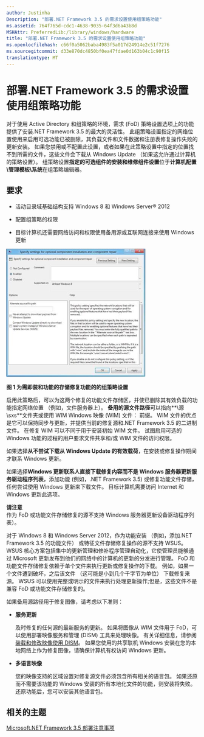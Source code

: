 ```yaml
---
author: Justinha
Description: "部署.NET Framework 3.5 的需求设置使用组策略功能"
ms.assetid: 764f765d-cdc1-4638-9035-64f3d6a43b8d
MSHAttr: PreferredLib:/library/windows/hardware
title: "部署.NET Framework 3.5 的需求设置使用组策略功能"
ms.openlocfilehash: c66f0a5062baba4983f5a017d24914e2c51f7276
ms.sourcegitcommit: d33e870dc4850bf0ea47fdae0d163b04c1c90f15
translationtype: MT
---
```

# <a name="deploy-net-framework-35-by-using-group-policy-feature-on-demand-setting"></a>部署.NET Framework 3.5 的需求设置使用组策略功能


对于使用 Active Directory 和组策略的环境，需求 (FoD) 策略设置选项上的功能提供了安装.NET Framework 3.5 的最大的灵活性。 此组策略设置指定的网络位置使用来启用可选功能已被删除，其负载文件和文件数据和注册表修复操作失败的更新安装。 如果您禁用或不配置此设置，或者如果在此策略设置中指定的位置找不到所需的文件，这些文件会下载从 Windows Update （如果这允许通过计算机的策略设置）。 组策略设置**指定的可选组件的安装和维修组件设置**位于**计算机配置\\管理模板\\系统**在组策略编辑器。

## <a name="span-idrequirementsspanspan-idrequirementsspanspan-idrequirementsspanrequirements"></a><span id="Requirements"></span><span id="requirements"></span><span id="REQUIREMENTS"></span>要求


-   活动目录域基础结构支持 Windows 8 和 Windows Server® 2012

-   配置组策略的权限

-   目标计算机还需要网络访问和权限使用备用源或互联网连接来使用 Windows 更新

![根据需要设置功能的组策略](images/gpsettingfeaturesondemand.jpg)

**图 1 为需即装和功能的存储修复功能的的组策略设置**

启用此策略后，可以为这两个修复的功能文件存储区，并使已删除其有效负载的功能指定网络位置 （例如，文件服务器上）。 **备用的源文件路径**可以指向**\\源\\sxs**文件夹或使用 WIM Windows 映像 (WIM) 文件︰ 前缀。 WIM 文件的优点是它可以保持同步与更新，并提供当前的修复源和.NET Framework 3.5 的二进制文件。 在修复 WIM 可以不同于用于安装初始 WIM 文件。 试图启用可选的 Windows 功能的过程的用户要求文件共享和/或 WIM 文件的访问权限。

如果选择**从不尝试下载从 Windows Update 的有效载荷**，在安装或修复操作期间才联系 Windows 更新。

如果选择**Windows 更新联系人直接下载修复内容而不是 Windows 服务器更新服务驱动程序列表**，添加功能 (例如，.NET Framework 3.5) 或修复功能文件存储，任何尝试使用 Windows 更新来下载文件。 目标计算机需要访问 Internet 和 Windows 更新此选项。

**请注意**  
作为 FoD 或功能文件存储修复的源不支持 Windows 服务器更新设备驱动程序列表）。

对于 Windows 8 和 Windows Server 2012，作为功能安装 （例如，添加.NET Framework 3.5 的功能文件） 或特征文件存储修复操作的源不支持 WSUS。 WSUS 核心方案包括集中的更新管理和修补程序管理自动化，它使管理员能够通过 Microsoft 更新发布到他们的网络中的计算机的更新的分发进行管理。 FoD 和功能文件存储修复依赖于单个文件来执行更新或修复操作的下载。 例如，如果一个文件遭到破坏，之后该文件 （这可能是小到几个千字节为单位） 下载修复来源。 WSUS 可以使用完整或明示的文件来执行处理更新操作;但是，这些文件不是兼容 FoD 或功能文件存储修复的。

 

如果备用源路径用于修复图像，请考虑以下准则︰

-   **服务更新**

    及时修复的任何源的最新服务的更新。 如果将图像从 WIM 文件用于 FoD，可以使用部署映像服务和管理 (DISM) 工具来处理映像。 有关详细信息，请参阅[装载和修改映像使用 DISM](http://go.microsoft.com/fwlink/p/?linkid=329973)。 如果您使用的共享联机 Windows 安装在您的本地网络上作为修复图像，请确保计算机有权访问 Windows 更新。

-   **多语言映像**

    您的映像支持的区域设置对修复源文件必须包含所有相关的语言包。 如果还原而不需要该功能的 Windows 安装的所有本地化文件的功能，则安装将失败。 还原功能后，您可以安装其他语言包。

## <a name="span-idrelatedtopicsspanrelated-topics"></a><span id="related_topics"></span>相关的主题


[Microsoft.NET Framework 3.5 部署注意事项](microsoft-net-framework-35-deployment-considerations.md)

 

 






